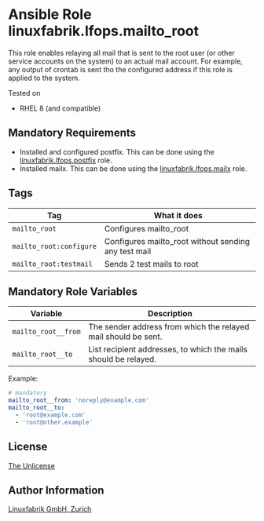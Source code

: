 # Ansible Role linuxfabrik.lfops.mailto_root

This role enables relaying all mail that is sent to the root user (or other service accounts on the system) to an actual mail account. For example, any output of crontab is sent tho the configured address if this role is applied to the system.

Tested on

* RHEL 8 (and compatible)


## Mandatory Requirements

* Installed and configured postfix. This can be done using the [linuxfabrik.lfops.postfix](https://github.com/Linuxfabrik/lfops/tree/main/roles/postfix) role.
* Installed mailx. This can be done using the [linuxfabrik.lfops.mailx](https://github.com/Linuxfabrik/lfops/tree/main/roles/mailx) role.


## Tags

| Tag                     | What it does                                         |
| ---                     | ------------                                         |
| `mailto_root`           | Configures mailto_root                               |
| `mailto_root:configure` | Configures mailto_root without sending any test mail |
| `mailto_root:testmail`  | Sends 2 test mails to root                           |


## Mandatory Role Variables

| Variable            | Description                                                     |
| --------            | -----------                                                     |
| `mailto_root__from` | The sender address from which the relayed mail should be sent.  |
| `mailto_root__to`   | List recipient addresses, to which the mails should be relayed. |

Example:
```yaml
# mandatory
mailto_root__from: 'noreply@example.com'
mailto_root__to:
  - 'root@example.com'
  - 'root@other.example'
```


## License

[The Unlicense](https://unlicense.org/)


## Author Information

[Linuxfabrik GmbH, Zurich](https://www.linuxfabrik.ch)
